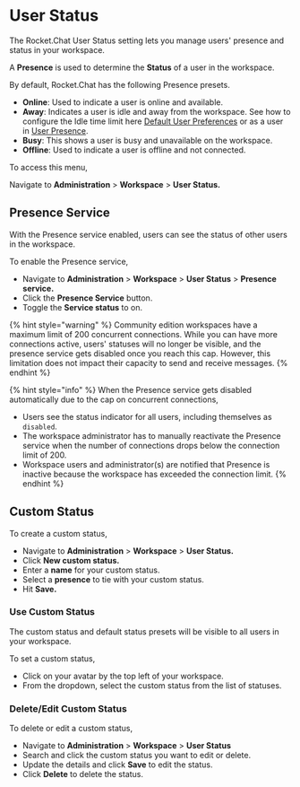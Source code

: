# User Status



The Rocket.Chat User Status setting lets you manage users' presence and status in your workspace.

A **Presence** is used to determine the **Status** of a user in the workspace.

By default, Rocket.Chat has the following Presence presets.

* **Online**: Used to indicate a user is online and available.
* **Away**: Indicates a user is idle and away from the workspace. See how to configure the Idle time limit here [Default User Preferences](settings/account-settings/#default-user-preferences) or as a user in [User Presence](../user-guides/user-panel/my-account/#user-presence).
* **Busy**: This shows a user is busy and unavailable on the workspace.
* **Offline**: Used to indicate a user is offline and not connected.

To access this menu,

Navigate to **Administration** > **Workspace** > **User Status.**

## Presence Service

With the Presence service enabled, users can see the status of other users in the workspace.

To enable the Presence service,

* Navigate to **Administration** > **Workspace** > **User Status** > **Presence service.**&#x20;
* Click the **Presence Service** button.
* Toggle the **Service status** to on.

{% hint style="warning" %}
Community edition workspaces have a maximum limit of 200 concurrent connections. While you can have more connections active, users' statuses will no longer be visible, and the presence service gets disabled once you reach this cap. However, this limitation does not impact their capacity to send and receive messages.
{% endhint %}

{% hint style="info" %}
When the Presence service gets disabled automatically due to the cap on concurrent connections,

* Users see the status indicator for all users, including themselves as `disabled`.
* The workspace administrator has to manually reactivate the Presence service when the number of connections drops below the connection limit of 200.&#x20;
* Workspace users and administrator(s) are notified that Presence is inactive because the workspace has exceeded the connection limit.
{% endhint %}

## Custom Status

To create a custom status,

* Navigate to **Administration** > **Workspace** > **User Status.**
* Click **New custom status.**&#x20;
* Enter a **name** for your custom status.
* Select a **presence** to tie with your custom status.
* Hit **Save.**

### Use Custom Status

The custom status and default status presets will be visible to all users in your workspace.

To set a custom status,&#x20;

* Click on your avatar by the top left of your workspace.
* From the dropdown, select the custom status from the list of statuses.

### Delete/Edit Custom Status

To delete or edit a custom status,

* Navigate to **Administration** > **Workspace** > **User Status**
* Search and click the custom status you want to edit or delete.
* Update the details and click **Save** to edit the status.
* Click **Delete** to delete the status.
